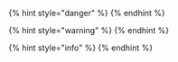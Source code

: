 {% hint style="danger" %}
{% endhint %}

{% hint style="warning" %}
{% endhint %}

{% hint style="info" %}
{% endhint %}
